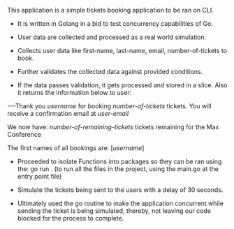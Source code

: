 This application is a simple tickets booking application to be ran on CLI.

- It is written in Golang in a bid to test concurrency capabilities of Go.

- User data are collected and processed as a real world simulation.

- Collects user data like first-name, last-name, email, number-of-tickets to book.

- Further validates the collected data against provided conditions.

- If the data passes validation, it gets processed and stored in a slice. Also it returns the information below to user:

---Thank you *username* for booking *number-of-tickets* tickets. You will receive a confirmation email at       *user-email* 

We now have: *number-of-remaining-tickets* tickets remaining for the Max Conference

The first names of all bookings are:  [*username*]


- Proceeded to isolate Functions into packages so they can be ran using the:
go run . (to run all the files in the project, using the main.go at the entry point file)

- Simulate the tickets being sent to the users with a delay of 30 seconds.

- Ultimately used the go routine to make the application concurrent while sending the ticket is being simulated, thereby, not leaving our code blocked for the process to complete. 